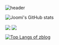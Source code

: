 ![header](https://capsule-render.vercel.app/api?type=waving&color=timeGradient&height=300&section=header&text=welcome&fontSize=90&animation=twinkling&fontAlignY=38&desc=Joomi's%20GitHub%20Profile&descAlignY=51&descAlign=62)

![Joomi's GitHub stats](https://github-readme-stats.vercel.app/api?username=YunJoomi&show_icons=true&include_all_commits=true)

<div><a href="https://github.com/YunJoomi/zblog2023">
  <img align="center" src="https://github-readme-stats.vercel.app/api/pin/?username=YunJoomi&repo=zblog2023&show_owner=true" /></a>
<a href="https://github.com/wnaely/Amazent">
  <img align="center" src="https://github-readme-stats.vercel.app/api/pin/?username=wnaely&repo=Amazent&show_owner=true" /></a></div>

[![Top Langs of zblog](https://github-readme-stats.vercel.app/api/top-langs/?username=YunJoomi)](https://github.com/YunJoomi/zblog2023)



